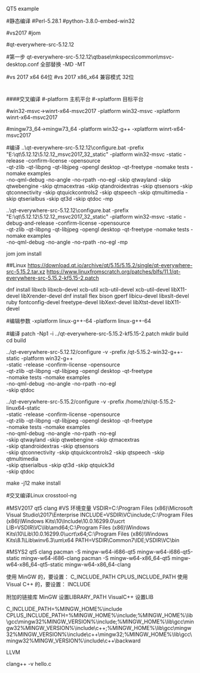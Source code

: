 QT5 example

#静态编译
#Perl-5.28.1
#python-3.8.0-embed-win32

#vs2017
#jom

#qt-everywhere-src-5.12.12

#第一步 
qt-everywhere-src-5.12.12\qtbase\mkspecs\common\msvc-desktop.conf
全部替换 -MD -MT

#vs 2017 x64  			64位
#vs 2017 x86_x64  兼容模式	32位
#
####交叉编译
#-platform 主机平台
#-xplatform 目标平台

#win32-msvc->winrt-x64-msvc2017
-platform win32-msvc -xplatform  winrt-x64-msvc2017

#mingw73_64->mingw73_64
-platform win32-g++ -xplatform  winrt-x64-msvc2017

#编译
..\qt-everywhere-src-5.12.12\configure.bat -prefix "E:\qt\5.12.12\5.12.12_msvc2017_32_static"  -platform win32-msvc 
	-static -release  -confirm-license -opensource  
	-qt-zlib -qt-libpng -qt-libjpeg -opengl desktop -qt-freetype 
	-nomake tests -nomake examples  
	-no-qml-debug -no-angle  -no-rpath -no-egl 
	-skip qtwayland -skip qtwebengine -skip qtmacextras 
	-skip qtandroidextras -skip qtsensors 
	-skip qtconnectivity -skip qtquickcontrols2 -skip qtspeech -skip qtmultimedia 
	-skip qtserialbus  -skip qt3d  -skip qtdoc 
	-mp

..\qt-everywhere-src-5.12.12\configure.bat -prefix "E:\qt\5.12.12\5.12.12_msvc2017_32_static"  -platform win32-msvc 
	-static -debug-and-release  -confirm-license -opensource  
	-qt-zlib -qt-libpng -qt-libjpeg -opengl desktop -qt-freetype 
	-nomake tests -nomake examples  
	-no-qml-debug -no-angle  -no-rpath -no-egl 
	-mp

jom
jom install

##Linux
https://download.qt.io/archive/qt/5.15/5.15.2/single/qt-everywhere-src-5.15.2.tar.xz
https://www.linuxfromscratch.org/patches/blfs/11.1/qt-everywhere-src-5.15.2-kf5.15-2.patch
  
dnf install libxcb libxcb-devel xcb-util xcb-util-devel xcb-util-devel libX11-devel libXrender-devel
dnf install flex bison gperf libicu-devel libxslt-devel ruby fontconfig-devel freetype-devel libXext-devel libXtst-devel libX11-devel

#编辑参数
-xplatform linux-g++-64 -platform linux-g++-64

#编译
patch -Np1 -i ../qt-everywhere-src-5.15.2-kf5.15-2.patch
mkdir build
cd build

../qt-everywhere-src-5.12.12/configure  -v -prefix /qt-5.15.2-win32-g++-static -platform win32-g++  \
	-static -release -confirm-license -opensource \
	-qt-zlib -qt-libpng -qt-libjpeg -opengl desktop -qt-freetype \
	-nomake tests -nomake examples \
	-no-qml-debug -no-angle -no-rpath -no-egl \
	-skip qtdoc

../qt-everywhere-src-5.15.2/configure -v -prefix /home/zhi/qt-5.15.2-linux64-static \
	-static -release -confirm-license -opensource \
	-qt-zlib -qt-libpng -qt-libjpeg -opengl desktop -qt-freetype \
	-nomake tests -nomake examples \
	-no-qml-debug -no-angle -no-rpath -no-egl \
	-skip qtwayland -skip qtwebengine -skip qtmacextras \
	-skip qtandroidextras -skip qtsensors \
	-skip qtconnectivity -skip qtquickcontrols2 -skip qtspeech -skip qtmultimedia \
	-skip qtserialbus  -skip qt3d -skip qtquick3d \
	-skip qtdoc

make -j12
make install

#交叉编译Linux
crosstool-ng 

#MSV2017 qt5 clang
#VS 环境变量
VSDIR=C:\Program Files (x86)\Microsoft Visual Studio\2017\Enterprise
INCLUDE=VSDIR\VC\include;C:\Program Files (x86)\Windows Kits\10\Include\10.0.16299.0\ucrt
LIB=VSDIR\VC\lib\amd64;C:\Program Files (x86)\Windows Kits\10\Lib\10.0.16299.0\ucrt\x64;C:\Program Files (x86)\Windows Kits\8.1\Lib\winv6.3\um\x64
PATH=VSDIR\Common7\IDE;VSDIR\VC\bin

#MSYS2 qt5 clang
pacman -S mingw-w64-i686-qt5 mingw-w64-i686-qt5-static mingw-w64-i686-clang
pacman -S mingw-w64-x86_64-qt5 mingw-w64-x86_64-qt5-static mingw-w64-x86_64-clang

使用 MinGW 的，要设置：
C_INCLUDE_PATH
CPLUS_INCLUDE_PATH
使用 Visual C++ 的，要设置：
INCLUDE

附加的链接库
MinGW 设置LIBRARY_PATH
VisualC++ 设置LIB

C_INCLUDE_PATH=%MINGW_HOME%\include
CPLUS_INCLUDE_PATH=%MINGW_HOME%\include;%MINGW_HOME%\lib\gcc\mingw32\%MINGW_VERSION%\include;%MINGW_HOME%\lib\gcc\mingw32\%MINGW_VERSION%\include\c++;%MINGW_HOME%\lib\gcc\mingw32\%MINGW_VERSION%\include\c++\mingw32;%MINGW_HOME%\lib\gcc\mingw32\%MINGW_VERSION%\include\c++\backward

LLVM

clang++ -v hello.c
